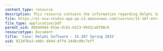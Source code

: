 ```yaml
---
content_type: resource
description: This resource contains the information regarding Delphi Software .
file: https://ol-ocw-studio-app-qa.s3.amazonaws.com/courses/15-387-entrepreneurial-sales-spring-2015/823d76a3e08cd44ddffd3448c00c7eff_MIT15_387S15_Delphi_Soft.pdf
file_type: application/pdf
parent_uid: d0844964-93ae-dcb1-b523-9942ca8708c6
resourcetype: Document
title: 'Case: Delphi Software - 15.387 Spring 2015'
uid: 823d76a3-e08c-d44d-dffd-3448c00c7eff
---
```

